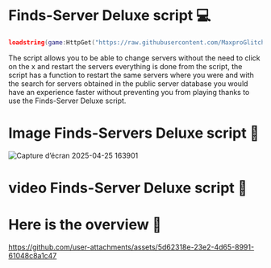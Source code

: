 # Finds-Server Deluxe script 💻
```lua
loadstring(game:HttpGet("https://raw.githubusercontent.com/MaxproGlitcher/Finds-Servers/refs/heads/main/Finds%20Servers%20Code"))()
```

The script allows you to be able to change servers without the need to click on the x and restart the servers everything is done from the script, the script has a function to restart the same servers where you were and with the search for servers obtained in the public server database you would have an experience faster without preventing you from playing thanks to use the Finds-Server Deluxe script.




# Image Finds-Servers Deluxe script 👀
![Capture d’écran 2025-04-25 163901](https://github.com/user-attachments/assets/f45f8fd3-8061-42a9-889d-3710631f3c2f)


# video Finds-Server Deluxe script 👀

# Here is the overview 👀

https://github.com/user-attachments/assets/5d62318e-23e2-4d65-8991-61048c8a1c47

